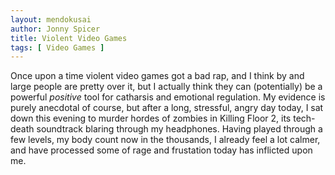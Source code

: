 ```yaml
---
layout: mendokusai
author: Jonny Spicer
title: Violent Video Games
tags: [ Video Games ]
---
```

Once upon a time violent video games got a bad rap, and I think by and large people are pretty over it, but I actually think they can (potentially) be a powerful *positive*
tool for catharsis and emotional regulation. My evidence is purely anecdotal of course, but after a long, stressful, angry day today, I sat down this evening to murder hordes
of zombies in Killing Floor 2, its tech-death soundtrack blaring through my headphones. Having played through a few levels, my body count now in the thousands, I already feel a
lot calmer, and have processed some of rage and frustation
today has inflicted upon me.
